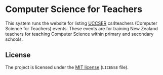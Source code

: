 # Computer Science for Teachers

This system runs the website for listing [UCCSER](http://www.canterbury.ac.nz/engineering/schools/csse/computer-science-education/) cs4teachers (Computer Science for Teachers) events.
These events are for training New Zealand teachers for teaching Computer Science within primary and secondary schools.

## License

The project is licensed under the
[MIT license](https://opensource.org/licenses/MIT) (`LICENSE` file).

